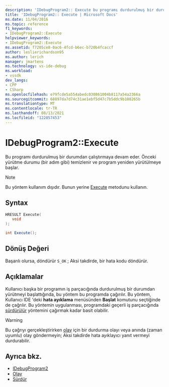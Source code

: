 ```yaml
---
description: 'IDebugProgram2:: Execute bu programı durdurulmuş bir durumdan çalıştırmaya devam ediyor. Önceki yürütme durumu (bir adım gibi) temizlenir ve program yeniden yürütülmeye başlar.'
title: 'IDebugProgram2:: Execute | Microsoft Docs'
ms.date: 11/04/2016
ms.topic: reference
f1_keywords:
- IDebugProgram2::Execute
helpviewer_keywords:
- IDebugProgram2::Execute
ms.assetid: f7205ce8-0ac6-4fcd-b6ec-b720b4fcaccf
author: leslierichardson95
ms.author: lerich
manager: jmartens
ms.technology: vs-ide-debug
ms.workload:
- vssdk
dev_langs:
- CPP
- CSharp
ms.openlocfilehash: e79fcde5a554abedc030861004b8117a54a2366a
ms.sourcegitcommit: 68897da7d74c31ae1ebf5d47c7b5ddc9b108265b
ms.translationtype: MT
ms.contentlocale: tr-TR
ms.lasthandoff: 08/13/2021
ms.locfileid: "122057453"
---
```

# <a name="idebugprogram2execute"></a>IDebugProgram2::Execute
Bu programı durdurulmuş bir durumdan çalıştırmaya devam eder. Önceki yürütme durumu (bir adım gibi) temizlenir ve program yeniden yürütülmeye başlar.

> [!NOTE]
> Bu yöntem kullanım dışıdır. Bunun yerine [Execute](../../../extensibility/debugger/reference/idebugprocess3-execute.md) metodunu kullanın.

## <a name="syntax"></a>Syntax

```cpp
HRESULT Execute(
   void
);
```

```csharp
int Execute();
```

## <a name="return-value"></a>Dönüş Değeri
 Başarılı olursa, döndürür `S_OK` ; Aksi takdirde, bir hata kodu döndürür.

## <a name="remarks"></a>Açıklamalar
 Kullanıcı başka bir programın iş parçacığında durdurulmuş bir durumdan yürütmeyi başlattığında, bu yöntem bu programda çağırılır. Bu yöntem, Kullanıcı IDE 'deki **hata ayıklama** menüsünden **Başlat** komutunu seçtiğinde de çağrılır. Bu yöntemin uygulanması, programdaki geçerli iş parçacığında [sürdürülür](../../../extensibility/debugger/reference/idebugthread2-resume.md) yöntemini çağırmak kadar basit olabilir.

> [!WARNING]
> Bu çağrıyı gerçekleştirirken [olay](../../../extensibility/debugger/reference/idebugeventcallback2-event.md) için bir durdurma olayı veya anında (zaman uyumlu) olay göndermeyin; Aksi takdirde hata ayıklayıcı yanıt vermeyi durdurabilir.

## <a name="see-also"></a>Ayrıca bkz.
- [IDebugProgram2](../../../extensibility/debugger/reference/idebugprogram2.md)
- [Olay](../../../extensibility/debugger/reference/idebugeventcallback2-event.md)
- [Sürdür](../../../extensibility/debugger/reference/idebugthread2-resume.md)
